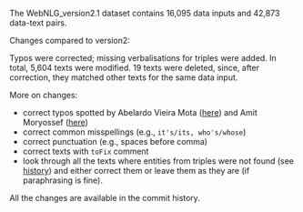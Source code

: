 The WebNLG_version2.1 dataset contains 16,095 data inputs and 42,873 data-text pairs.

Changes compared to version2:

Typos were corrected; missing verbalisations for triples were added.
In total, 5,604 texts were modified. 19 texts were deleted, since, after correction, they matched other texts for the same data input.

More on changes:
* correct typos spotted by Abelardo Vieira Mota ([here](https://github.com/abevieiramota/challenge-webnlg/blob/master/notebook/14%20-%20Searching%20misspellings%20in%20references.ipynb)) and Amit Moryossef ([here](https://github.com/AmitMY/chimera/blob/d44eff6d09b89b9c6cd3f357c22ab94b92df25ae/data/WebNLG/reader.py#L70))
* correct common misspellings (e.g., `it's/its, who's/whose`)
* correct punctuation (e.g., spaces before comma)
* correct texts with `toFix` comment
* look through all the texts where entities from triples were not found (see [history](https://gitlab.com/shimorina/webnlg-dataset/commit/d3d62d02df991ae74fa0c95ae619a5e4a3ced6bf)) and either correct them or leave them as they are (if paraphrasing is fine).

All the changes are available in the commit history.
